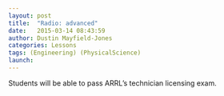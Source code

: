 ```yaml
---
layout: post
title:  "Radio: advanced"
date:   2015-03-14 08:43:59
author: Dustin Mayfield-Jones
categories: Lessons
tags: (Engineering) (PhysicalScience)
launch: 
---
```

Students will be able to pass ARRL’s technician licensing exam.
